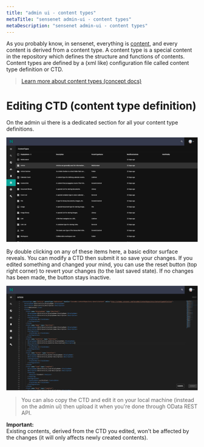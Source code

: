 ```yaml
---
title: "admin ui - content types"
metaTitle: "sensenet admin-ui - content types"
metaDescription: "sensenet admin-ui - content types"
---
```


As you probably know, in sensenet, everything is [content](/content/concepts/content-management), and every content is derived from a content type.
A content type is a special content in the repository which defines the structure and functions of contents. Content types are defined by a (xml like) configuration file called content type definition or CTD.

> [Learn more about content types (concept docs)](content/concepts/content-management/03-content-types)

# Editing CTD (content type definition)

On the admin ui there is a dedicated section for all your content type definitions.

![contenttype_tab](/content/guides/img/contenttype_tab.png)

By double clicking on any of these items here, a basic editor surface reveals. You can modify a CTD then submit it so save your changes. If you edited something and changed your mind, you can use the reset button (top right corner) to revert your changes (to the last saved state). If no changes has been made, the button stays inactive.

![contenttype_tab](/content/guides/img/contenttype_edit.png)

> You can also copy the CTD and edit it on your local machine (instead on the admin ui) then upload it when you're done through OData REST API.

**Important:**  
Existing contents, derived from the CTD you edited, won't be affected by the changes (it will only affects newly created contents).


